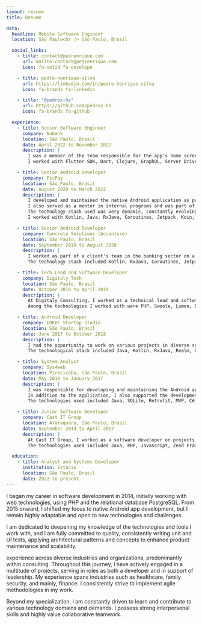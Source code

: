 ```yaml
---
layout: resume
title: Resume

data:
  headline: Mobile Software Engineer
  location: São Paulo<br /> São Paulo, Brasil

  social_links:
    - title: contact@pedrenrique.com
      url: mailto:contact@pedrenrique.com
      icon: fa-solid fa-envelope

    - title: pedro-henrique-silva
      url: https://linkedin.com/in/pedro-henrique-silva
      icon: fa-brands fa-linkedin

    - title: "@pedrox-hs"
      url: https://github.com/pedrox-hs
      icon: fa-brands fa-github

  experience:
    - title: Senior Software Engineer
      company: Nubank
      location: São Paulo, Brasil
      date: April 2022 to November 2022
      description: |
        I was a member of the team responsible for the app's home screen, providing features that allowed other teams to display content dynamically and tailored to each customer.
        I worked with Flutter SDK, Dart, Clojure, GraphQL, Server Driven UI, and Kubernetes, developing and maintaining Nubank's app and its microservices.

    - title: Senior Android Developer
      company: PicPay
      location: São Paulo, Brasil
      date: August 2020 to March 2022
      description: |
        I developed and maintained the native Android application as part of the team responsible for after-sales of the personal credit, often providing assistance to the platform team as well.
        I also served as a mentor in internal programs and was part of the recruitment team, conducting technical interviews and evaluating candidates and challenges.
        The technology stack used was very dynamic, constantly evolving with a strong commitment to quality.
        I worked with Kotlin, Java, RxJava, Coroutines, Jetpack, Koin, Modularization, Clean Architecture, MVVM, Git, CI/CD, Unit and UI Testing, and more.

    - title: Senior Android Developer
      company: Concrete Solutions (Accenture)
      location: São Paulo, Brasil
      date: September 2019 to August 2020
      description: |
        I worked as part of a client's team in the banking sector on a White Label credit card application, integrating with the team responsible for developing and maintaining customer support functionalities.
        The technology stack included Kotlin, RxJava, Coroutines, Jetpack, Kodein, Modularization, Clean Architecture, SOLID, MVVM, Git, CI/CD, Unit and UI Testing, among others.

    - title: Tech Lead and Software Developer
      company: Digitaly Tech
      location: São Paulo, Brasil
      date: October 2018 to April 2019
      description: |
        At Digitaly Consulting, I worked as a technical lead and software developer, where I was responsible for everything from the inception of solutions, defining the appropriate stack and architecture for clients' needs, to developing and maintaining APIs and Android applications.
        Among the technologies I worked with were PHP, Swoole, Lumen, Docker, JavaScript/NodeJS, Vue, Kotlin, RxJava, Jetpack, Dagger, Clean Architecture, Git, CI/CD, Unit and UI Testing, and others.

    - title: Android Developer
      company: EOKOE Startup Studio
      location: São Paulo, Brasil
      date: June 2017 to October 2018
      description: |
        I had the opportunity to work on various projects in diverse sectors, such as healthcare, family security, social impact, and more.
        The technological stack included Java, Kotlin, RxJava, Realm, Dagger, Clean Architecture, MVP, CI/CD, Git, and others.

    - title: System Analyst
      company: Sys4web
      location: Piracicaba, São Paulo, Brasil
      date: May 2016 to January 2017
      description: |
        I was responsible for developing and maintaining the Android application offered by the company, used for pre-hospital care by ambulance paramedics during incidents.
        In addition to the application, I also supported the development of functionalities in the internal system used to manage these operations.
        The technologies used included Java, SQLite, Retrofit, MVP, C#, .NET, ASP.NET MVC, Entity Framework, SQL Server, among others.

    - title: Junior Software Developer
      company: Cast IT Group
      location: Araraquara, São Paulo, Brasil
      date: September 2014 to April 2017
      description: |
        At Cast IT Group, I worked as a software developer on projects for public sector client companies.
        The technologies used included Java, PHP, Javascript, Zend Framework, JQuery, CSS, HTML, NodeJS, MySQL, PostgreSQL, SQLite, SVN, and others.

  education:
    - title: Analyst and Systems Developer
      institution: Estácio
      location: São Paulo, Brasil
      date: 2022 to present
---
```


I began my career in software development in 2014, initially working with web technologies, using PHP and the relational database PostgreSQL. From 2015 onward, I shifted my focus to native Android app development, but I remain highly adaptable and open to new technologies and challenges.

I am dedicated to deepening my knowledge of the technologies and tools I work with, and I am fully committed to quality, consistently writing unit and UI tests, applying architectural patterns and concepts to enhance product maintenance and scalability.

experience across diverse industries and organizations, predominantly within consulting. Throughout this journey, I have actively engaged in a multitude of projects, serving in roles as both a developer and in support of leadership. My experience spans industries such as healthcare, family security, and mainly, finance. I consistently strive to implement agile methodologies in my work.

Beyond my specialization, I am constantly driven to learn and contribute to various technology domains and demands. I possess strong interpersonal skills and highly value collaborative teamwork.